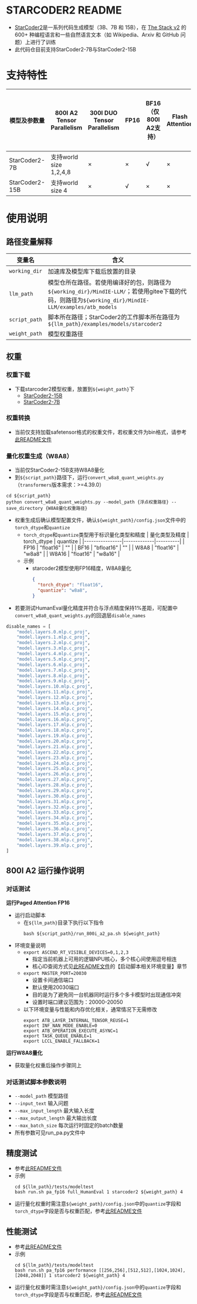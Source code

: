 # STARCODER2 README

- [StarCoder2](https://github.com/bigcode-project/starcoder2)是一系列代码生成模型（3B、7B 和 15B），在 [The Stack v2](https://huggingface.co/datasets/bigcode/the-stack-v2) 的 600+ 种编程语言和一些自然语言文本（如 Wikipedia、Arxiv 和 GitHub 问题）上进行了训练
- 此代码仓目前支持StarCoder2-7B与StarCoder2-15B

# 支持特性
| 模型及参数量    | 800I A2 Tensor Parallelism | 300I DUO Tensor Parallelism | FP16 | BF16（仅800I A2支持） | Flash Attention | Paged Attention | W8A8量化 | W8A16量化 | KV cache量化 | 稀疏量化（仅300I DUO支持） | MOE | MindIE Service | TGI | 长序列|
|---------------|----------------------------|-----------------------------|------|---------------------|-----------------|-----------------|---------|-----------|--------------|------------------------|-----|--------|-----|----|
| StarCoder2-7B | 支持world size 1,2,4,8        | ×                        | ×   | √                   | ×             | √              | ×       | ×        | ×           | ×                      | ×  | ×     | ×  |×|
| StarCoder2-15B | 支持world size 4             | ×                        | √   | ×                   | ×             | √              | √       | ×        | ×           | ×                      | ×  | √     | ×  |×|

# 使用说明

## 路径变量解释
| 变量名         | 含义                                            |
|---------------|-------------------------------------------------|
| `working_dir` | 加速库及模型库下载后放置的目录                       |
| `llm_path`    | 模型仓所在路径。若使用编译好的包，则路径为`${working_dir}/MindIE-LLM/`；若使用gitee下载的代码，则路径为`${working_dir}/MindIE-LLM/examples/atb_models` |
| `script_path` | 脚本所在路径；StarCoder2的工作脚本所在路径为`${llm_path}/examples/models/starcoder2` |
| `weight_path` | 模型权重路径                                      |


## 权重
### 权重下载
- 下载starcoder2模型权重，放置到`${weight_path}`下
  - [StarCoder2-15B](https://huggingface.co/bigcode/starcoder2-15b/tree/main)
  - [StarCoder2-7B](https://huggingface.co/bigcode/starcoder2-7b/tree/main)

### 权重转换
- 当前仅支持加载safetensor格式的权重文件，若权重文件为bin格式，请参考[此README文件](../../README.md)

### 量化权重生成（W8A8）
- 当前仅StarCoder2-15B支持W8A8量化
- 到`${script_path}`路径下，运行`convert_w8a8_quant_weights.py`（`transformers`版本需求：>=4.39.0）
```shell
cd ${script_path}
python convert_w8a8_quant_weights.py --model_path {浮点权重路径} --save_directory {W8A8量化权重路径}
```
- 权重生成后确认模型配置文件，确认`${weight_path}/config.json`文件中的`torch_dtype`和`quantize`
  - `torch_dtype`和`quantize`类型用于标识量化类型和精度
    | 量化类型及精度  | torch_dtype | quantize |
    |----------------|-------------|----------|
    | FP16           | "float16"   | ""       |
    | BF16           | "bfloat16"  | ""       |
    | W8A8           | "float16"   | "w8a8"   |
    | W8A16          | "float16"   | "w8a16"  |
  - 示例
    - starcoder2模型使用FP16精度，W8A8量化
      ```json
      {
        "torch_dtype": "float16",
        "quantize": "w8a8",
      }
      ```
- 若要测试HumanEval量化精度并符合与浮点精度保持1%差距，可配置中`convert_w8a8_quant_weights.py`的回退层`disable_names`
```python
disable_names = [
    "model.layers.0.mlp.c_proj",
    "model.layers.1.mlp.c_proj",
    "model.layers.2.mlp.c_proj",
    "model.layers.3.mlp.c_proj",
    "model.layers.4.mlp.c_proj",
    "model.layers.5.mlp.c_proj",
    "model.layers.6.mlp.c_proj",
    "model.layers.7.mlp.c_proj",
    "model.layers.8.mlp.c_proj",
    "model.layers.9.mlp.c_proj",
    "model.layers.10.mlp.c_proj",
    "model.layers.11.mlp.c_proj",
    "model.layers.12.mlp.c_proj",
    "model.layers.13.mlp.c_proj",
    "model.layers.14.mlp.c_proj",
    "model.layers.15.mlp.c_proj",
    "model.layers.16.mlp.c_proj",
    "model.layers.17.mlp.c_proj",
    "model.layers.18.mlp.c_proj",
    "model.layers.19.mlp.c_proj",
    "model.layers.20.mlp.c_proj",
    "model.layers.21.mlp.c_proj",
    "model.layers.22.mlp.c_proj",
    "model.layers.23.mlp.c_proj",
    "model.layers.24.mlp.c_proj",
    "model.layers.25.mlp.c_proj",
    "model.layers.26.mlp.c_proj",
    "model.layers.27.mlp.c_proj",
    "model.layers.28.mlp.c_proj",
    "model.layers.29.mlp.c_proj",
    "model.layers.30.mlp.c_proj",
    "model.layers.31.mlp.c_proj",
    "model.layers.32.mlp.c_proj",
    "model.layers.33.mlp.c_proj",
    "model.layers.34.mlp.c_proj",
    "model.layers.35.mlp.c_proj",
    "model.layers.36.mlp.c_proj",
    "model.layers.37.mlp.c_proj",
    "model.layers.38.mlp.c_proj",
    "model.layers.39.mlp.c_proj",
]
```

## 800I A2 运行操作说明

### 对话测试
**运行Paged Attention FP16**
- 运行启动脚本
  - 在`${llm_path}`目录下执行以下指令
    ```shell
    bash ${script_path}/run_800i_a2_pa.sh ${weight_path}
    ```
- 环境变量说明
  - `export ASCEND_RT_VISIBLE_DEVICES=0,1,2,3`
    - 指定当前机器上可用的逻辑NPU核心，多个核心间使用逗号相连
    - 核心ID查阅方式见[此README文件](../../README.md)的【启动脚本相关环境变量】章节
  - `export MASTER_PORT=20030`
    - 设置卡间通信端口
    - 默认使用20030端口
    - 目的是为了避免同一台机器同时运行多个多卡模型时出现通信冲突
    - 设置时端口建议范围为：20000-20050
  - 以下环境变量与性能和内存优化相关，通常情况下无需修改
    ``` shell
    export ATB_LAYER_INTERNAL_TENSOR_REUSE=1
    export INF_NAN_MODE_ENABLE=0
    export ATB_OPERATION_EXECUTE_ASYNC=1
    export TASK_QUEUE_ENABLE=1
    export LCCL_ENABLE_FALLBACK=1
    ```

**运行W8A8量化**
- 获取量化权重后操作步骤同上

### 对话测试脚本参数说明
- `--model_path` 模型路径
- `--input_text` 输入问题
- `--max_input_length` 最大输入长度
- `--max_output_length` 最大输出长度
- `--max_batch_size` 每次运行时固定的batch数量
- 所有参数可见run_pa.py文件中

## 精度测试
- 参考[此README文件](../../../tests/modeltest/README.md)
- 示例
  ```shell
  cd ${llm_path}/tests/modeltest
  bash run.sh pa_fp16 full_HumanEval 1 starcoder2 ${weight_path} 4
  ```
- 运行量化权重时需注意`${weight_path}/config.json`中的`quantize`字段和`torch_dtype`字段是否与权重匹配，参考[此README文件](../../README.md)

## 性能测试
- 参考[此README文件](../../../tests/modeltest/README.md)
- 示例
  ```shell
  cd ${llm_path}/tests/modeltest
  bash run.sh pa_fp16 performance [[256,256],[512,512],[1024,1024],[2048,2048]] 1 starcoder2 ${weight_path} 4
  ```
- 运行量化权重时需注意`${weight_path}/config.json`中的`quantize`字段和`torch_dtype`字段是否与权重匹配，参考[此README文件](../../README.md)